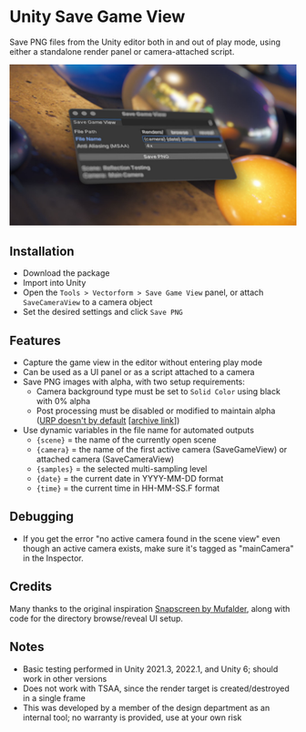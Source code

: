 # Unity Save Game View

Save PNG files from the Unity editor both in and out of play mode, using either a standalone render panel or camera-attached script.

![Screenshot of the Save Game View user interface showing the settings and Save PNG render button](Images/SaveGameView-Banner.jpg)



## Installation

- Download the package
- Import into Unity
- Open the `Tools > Vectorform > Save Game View` panel, or attach `SaveCameraView` to a camera object
- Set the desired settings and click `Save PNG`



## Features

- Capture the game view in the editor without entering play mode
- Can be used as a UI panel or as a script attached to a camera
- Save PNG images with alpha, with two setup requirements:
	- Camera background type must be set to `Solid Color` using black with 0% alpha
	- Post processing must be disabled or modified to maintain alpha ([URP doesn't by default](https://forum.unity.com/threads/transparent-rendertexture-with-postprocessing.1265873/) [[archive link](https://web.archive.org/web/20231109115119/https://forum.unity.com/threads/transparent-rendertexture-with-postprocessing.1265873/)])
- Use dynamic variables in the file name for automated outputs
	- `{scene}` = the name of the currently open scene
	- `{camera}` = the name of the first active camera (SaveGameView) or attached camera (SaveCameraView)
	- `{samples}` = the selected multi-sampling level
	- `{date}` = the current date in YYYY-MM-DD format
	- `{time}` = the current time in HH-MM-SS.F format



## Debugging

- If you get the error "no active camera found in the scene view" even though an active camera exists, make sure it's tagged as "mainCamera" in the Inspector.



## Credits

Many thanks to the original inspiration [Snapscreen by Mufalder](https://github.com/Mufalder/unity-snapscreen), along with code for the directory browse/reveal UI setup.



## Notes

- Basic testing performed in Unity 2021.3, 2022.1, and Unity 6; should work in other versions
- Does not work with TSAA, since the render target is created/destroyed in a single frame
- This was developed by a member of the design department as an internal tool; no warranty is provided, use at your own risk